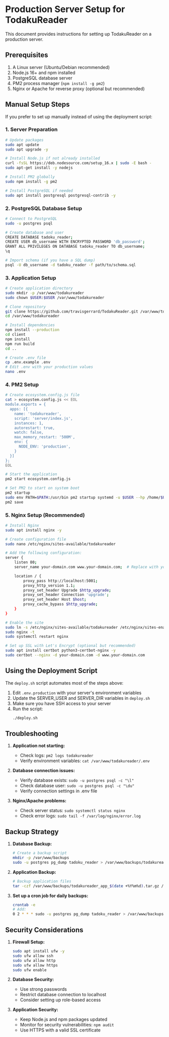 # Production Server Setup for TodakuReader

This document provides instructions for setting up TodakuReader on a production server.

## Prerequisites

1. A Linux server (Ubuntu/Debian recommended)
2. Node.js 16+ and npm installed
3. PostgreSQL database server
4. PM2 process manager (`npm install -g pm2`)
5. Nginx or Apache for reverse proxy (optional but recommended)

## Manual Setup Steps

If you prefer to set up manually instead of using the deployment script:

### 1. Server Preparation

```bash
# Update packages
sudo apt update
sudo apt upgrade -y

# Install Node.js if not already installed
curl -fsSL https://deb.nodesource.com/setup_16.x | sudo -E bash -
sudo apt-get install -y nodejs

# Install PM2 globally
sudo npm install -g pm2

# Install PostgreSQL if needed
sudo apt install postgresql postgresql-contrib -y
```

### 2. PostgreSQL Database Setup

```bash
# Connect to PostgreSQL
sudo -u postgres psql

# Create database and user
CREATE DATABASE tadoku_reader;
CREATE USER db_username WITH ENCRYPTED PASSWORD 'db_password';
GRANT ALL PRIVILEGES ON DATABASE tadoku_reader TO db_username;
\q

# Import schema (if you have a SQL dump)
psql -U db_username -d tadoku_reader -f path/to/schema.sql
```

### 3. Application Setup

```bash
# Create application directory
sudo mkdir -p /var/www/todakureader
sudo chown $USER:$USER /var/www/todakureader

# Clone repository
git clone https://github.com/travisgerrard/TodakuReader.git /var/www/todakureader
cd /var/www/todakureader

# Install dependencies
npm install --production
cd client
npm install
npm run build
cd ..

# Create .env file
cp .env.example .env
# Edit .env with your production values
nano .env
```

### 4. PM2 Setup

```bash
# Create ecosystem.config.js file
cat > ecosystem.config.js << EOL
module.exports = {
  apps: [{
    name: 'todakureader',
    script: 'server/index.js',
    instances: 1,
    autorestart: true,
    watch: false,
    max_memory_restart: '500M',
    env: {
      NODE_ENV: 'production',
    }
  }]
};
EOL

# Start the application
pm2 start ecosystem.config.js

# Set PM2 to start on system boot
pm2 startup
sudo env PATH=$PATH:/usr/bin pm2 startup systemd -u $USER --hp /home/$USER
pm2 save
```

### 5. Nginx Setup (Recommended)

```bash
# Install Nginx
sudo apt install nginx -y

# Create configuration file
sudo nano /etc/nginx/sites-available/todakureader

# Add the following configuration:
server {
    listen 80;
    server_name your-domain.com www.your-domain.com;  # Replace with your domain

    location / {
        proxy_pass http://localhost:5001;
        proxy_http_version 1.1;
        proxy_set_header Upgrade $http_upgrade;
        proxy_set_header Connection 'upgrade';
        proxy_set_header Host $host;
        proxy_cache_bypass $http_upgrade;
    }
}

# Enable the site
sudo ln -s /etc/nginx/sites-available/todakureader /etc/nginx/sites-enabled/
sudo nginx -t
sudo systemctl restart nginx

# Set up SSL with Let's Encrypt (optional but recommended)
sudo apt install certbot python3-certbot-nginx -y
sudo certbot --nginx -d your-domain.com -d www.your-domain.com
```

## Using the Deployment Script

The `deploy.sh` script automates most of the steps above:

1. Edit `.env.production` with your server's environment variables
2. Update the SERVER_USER and SERVER_DIR variables in `deploy.sh`
3. Make sure you have SSH access to your server
4. Run the script:
   ```bash
   ./deploy.sh
   ```

## Troubleshooting

1. **Application not starting:**
   - Check logs: `pm2 logs todakureader`
   - Verify environment variables: `cat /var/www/todakureader/.env`

2. **Database connection issues:**
   - Verify database exists: `sudo -u postgres psql -c "\l"`
   - Check database user: `sudo -u postgres psql -c "\du"`
   - Verify connection settings in .env file

3. **Nginx/Apache problems:**
   - Check server status: `sudo systemctl status nginx`
   - Check error logs: `sudo tail -f /var/log/nginx/error.log`

## Backup Strategy

1. **Database Backup:**
   ```bash
   # Create a backup script
   mkdir -p /var/www/backups
   sudo -u postgres pg_dump tadoku_reader > /var/www/backups/todakureader_$(date +%Y%m%d).sql
   ```

2. **Application Backup:**
   ```bash
   # Backup application files
   tar -czf /var/www/backups/todakureader_app_$(date +%Y%m%d).tar.gz /var/www/todakureader
   ```

3. **Set up a cron job for daily backups:**
   ```bash
   crontab -e
   # Add:
   0 2 * * * sudo -u postgres pg_dump tadoku_reader > /var/www/backups/todakureader_$(date +%Y%m%d).sql && tar -czf /var/www/backups/todakureader_app_$(date +%Y%m%d).tar.gz /var/www/todakureader
   ```

## Security Considerations

1. **Firewall Setup:**
   ```bash
   sudo apt install ufw -y
   sudo ufw allow ssh
   sudo ufw allow http
   sudo ufw allow https
   sudo ufw enable
   ```

2. **Database Security:**
   - Use strong passwords
   - Restrict database connection to localhost
   - Consider setting up role-based access

3. **Application Security:**
   - Keep Node.js and npm packages updated
   - Monitor for security vulnerabilities: `npm audit`
   - Use HTTPS with a valid SSL certificate 